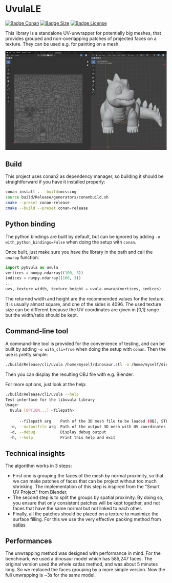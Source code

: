 # UvulaLE

[![Badge Conan]][Conan]
[![Badge Size]][Size]
[![Badge License]][License]

This library is a standalone UV-unwrapper for potentially big meshes, that provides grouped and non-overlapping patches of projected faces on a texture. They can be used e.g. for painting on a mesh.

![Unwrapping a cute dinosaur](demo.png)

## Build

This project uses conan2 as dependency manager, so building it should be straightforward if you have it installed properly:

```bash
conan install . --build=missing
source build/Release/generators/conanbuild.sh
cmake --preset conan-release
cmake --build --preset conan-release
```

## Python binding

The python bindings are built by default, but can be ignored by adding `-o with_python_bindings=False` when doing the setup with `conan`.

Once built, just make sure you have the library in the path and call the `unwrap` function:

```python
import pyUvula as uvula
vertices = numpy.ndarray((100, 3))
indices = numpy.ndarray((100, 3))
...
uvs, texture_width, texture_height = uvula.unwrap(vertices, indices)
```

The returned width and height are the recommended values for the texture. It is usually almost square, and one of the sides is 4096. The used texture size can be different because the UV coordinates are given in [0,1] range but the width/ratio should be kept.

## Command-line tool

A command-line tool is provided for the convenience of testing, and can be built by adding `-o with_cli=True` when doing the setup with `conan`. Then the use is pretty simple:

```bash
./build/Release/cli/uvula /home/myself/dinosaur.stl -o /home/myself/dinosaur_unwrapped.obj
```

Then you can display the resulting OBJ file with e.g. Blender.

For more options, just look at the help:

```bash
./build/Release/cli/uvula --help
Test interface for the libuvula library
Usage:
  Uvula [OPTION...] <filepath>

      --filepath arg    Path of the 3D mesh file to be loaded (OBJ, STL, ...)
  -o, --outputfile arg  Path of the output 3D mesh with UV coordinates (OBJ)
  -d, --debug           Display debug output
  -h, --help            Print this help and exit
```

## Technical insights

The algorithm works in 3 steps:

* First one is grouping the faces of the mesh by normal proximity, so that we can make patches of faces that can be project without too much shrinking. The implementation of this step is inspired from the "Smart UV Project" from Blender.
* The second step is to split the groups by spatial proximity. By doing so, you ensure that only consistent patches will be kept together, and not faces that have the same normal but not linked to each other.
* Finally, all the patches should be placed on a texture to maximize the surface filling. For this we use the very effective packing method from [xatlas](https://github.com/jpcy/xatlas/)

## Performances

The unwrapping method was designed with performance in mind. For the benchmark, we used a dinosaur model which has 585,247 faces. The original version used the whole xatlas method, and was about 5 minutes long. So we replaced the faces grouping by a more simple version. Now the full unwrapping is ~3s for the same model.

<!------------------------------------------------------------>

[Conan]: https://github.com/lulzbot3d/libUvulaLE/actions/workflows/conan-package.yml
[License]: LICENSE
[Size]: https://github.com/lulzbo3d/libUvulaLE

<!------------------------------------------------------------->

[Badge Conan]: https://img.shields.io/github/actions/workflow/status/lulzbot3d/libUvulaLE/conan-package.yml?branch=main&style=for-the-badge&logoColor=white&logo=conan&label=Conan%20Package
[Badge Size]: https://img.shields.io/github/repo-size/lulzbot3d/libUvulaLE?style=for-the-badge&logoColor=white&logo=googleanalytics
[Badge License]: https://img.shields.io/github/license/lulzbot3d/libUvulaLE?style=for-the-badge&logoColor=white&logo=gnu
